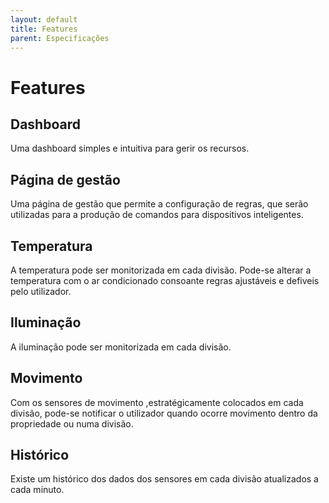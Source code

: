 ```yaml
---
layout: default
title: Features
parent: Especificações
---
```


# Features

## Dashboard

Uma dashboard simples e intuitiva para gerir os recursos.

## Página de gestão

Uma página de gestão que permite a configuração de regras, que serão utilizadas para a produção de comandos para dispositivos inteligentes.

## Temperatura

A temperatura pode ser monitorizada em cada divisão. Pode-se alterar a temperatura com o ar condicionado consoante regras ajustáveis e defiveis pelo utilizador.

## Iluminação

A iluminação pode ser monitorizada em cada divisão.

## Movimento

Com os sensores de movimento ,estratégicamente colocados em cada divisão, pode-se notificar o utilizador quando ocorre movimento dentro da propriedade ou numa divisão.

## Histórico

Existe um histórico dos dados dos sensores em cada divisão atualizados a cada minuto.
